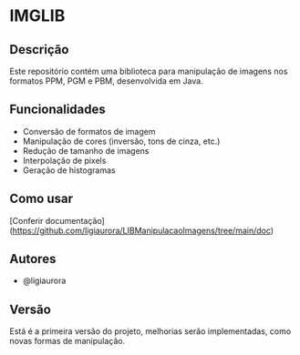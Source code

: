 # IMGLIB

## Descrição
Este repositório contém uma biblioteca para manipulação de imagens nos formatos PPM, PGM e PBM, desenvolvida em Java.

## Funcionalidades
- Conversão de formatos de imagem
- Manipulação de cores (inversão, tons de cinza, etc.)
- Redução de tamanho de imagens
- Interpolação de pixels
- Geração de histogramas

## Como usar
[Conferir documentação] (https://github.com/ligiaurora/LIBManipulacaoImagens/tree/main/doc)

## Autores
- @ligiaurora

## Versão
Está é a primeira versão do projeto, melhorias serão implementadas, como novas formas de manipulação. 

